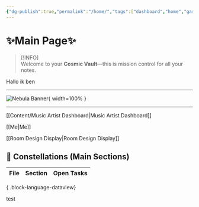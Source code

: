 ```yaml
---
{"dg-publish":true,"permalink":"/home/","tags":["dashboard","home","gardenEntry"],"noteIcon":"","created":"2025-08-11T17:13:21.307+02:00","updated":"2025-08-11T19:12:38.250+02:00"}
---
```


#                   ✨Main Page✨

> [!INFO]  
> Welcome to your **Cosmic Vault**—this is mission control for all your notes.

Hallo ik ben 

---

<!-- Full-width nebula background -->
![Nebula Banner](/img/user/img/Nebulabanner.jpg){ width=100% }  

---

[[Content/Music Artist Dashboard\|Music Artist Dashboard]]

[[Me\|Me]]

[[Room Design Display\|Room Design Display]]

## 🌟 Constellations (Main Sections)

| File | Section | Open Tasks |
| ---- | ------- | ---------- |

{ .block-language-dataview}







































test


